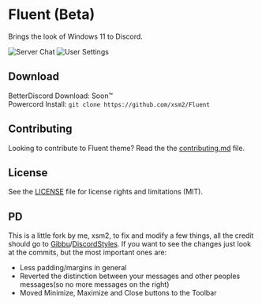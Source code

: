 # Fluent (Beta)

Brings the look of Windows 11 to Discord.

![Server Chat](https://i.imgur.com/oU14DTy.png)
![User Settings](https://i.imgur.com/3uL8y2m.png)

## Download

BetterDiscord Download: Soon™  
Powercord Install: `git clone https://github.com/xsm2/Fluent`

## Contributing

Looking to contribute to Fluent theme? Read the the [contributing.md](https://github.com/xms2/Fluent/blob/main/CONTRIBUTING.md) file.

## License

See the [LICENSE](https://github.com/xsm2/Fluent/blob/main/LICENSE.md) file for license rights and limitations (MIT).


## PD
This is a little fork by me, xsm2, to fix and modify a few things, all the credit should go to [Gibbu](https://github.com/Gibbu)/[DiscordStyles](https://github.com/DiscordStyles). If you want to see the changes just look at the commits, but the most important ones are:

- Less padding/margins in general
- Reverted the distinction between your messages and other peoples messages(so no more messages on the right)
- Moved Minimize, Maximize and Close buttons to the Toolbar